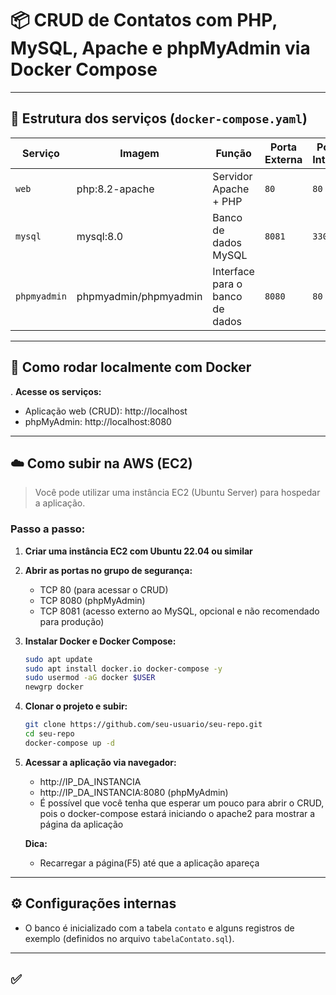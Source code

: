 
# 📦 CRUD de Contatos com PHP, MySQL, Apache e phpMyAdmin via Docker Compose
---

## 📁 Estrutura dos serviços (`docker-compose.yaml`)

| Serviço       | Imagem                  | Função                               | Porta Externa | Porta Interna |
|---------------|-------------------------|--------------------------------------|---------------|----------------|
| `web`         | php:8.2-apache          | Servidor Apache + PHP                | `80`          | `80`           |
| `mysql`       | mysql:8.0               | Banco de dados MySQL                 | `8081`        | `3306`         |
| `phpmyadmin`  | phpmyadmin/phpmyadmin   | Interface para o banco de dados      | `8080`        | `80`           |

---

## 🚀 Como rodar localmente com Docker

. **Acesse os serviços:**
   - Aplicação web (CRUD): http://localhost
   - phpMyAdmin: http://localhost:8080  
---

## ☁️ Como subir na AWS (EC2)

> Você pode utilizar uma instância EC2 (Ubuntu Server) para hospedar a aplicação.

### Passo a passo:

1. **Criar uma instância EC2 com Ubuntu 22.04 ou similar**
2. **Abrir as portas no grupo de segurança:**
   - TCP 80 (para acessar o CRUD)
   - TCP 8080 (phpMyAdmin)
   - TCP 8081 (acesso externo ao MySQL, opcional e não recomendado para produção)

3. **Instalar Docker e Docker Compose:**
   ```bash
   sudo apt update
   sudo apt install docker.io docker-compose -y
   sudo usermod -aG docker $USER
   newgrp docker
   ```

4. **Clonar o projeto e subir:**
   ```bash
   git clone https://github.com/seu-usuario/seu-repo.git
   cd seu-repo
   docker-compose up -d
   ```

5. **Acessar a aplicação via navegador:**
   - http://IP_DA_INSTANCIA
   - http://IP_DA_INSTANCIA:8080 (phpMyAdmin)
   - É possível que você tenha que esperar um pouco para abrir o CRUD, pois o docker-compose estará iniciando o apache2 para mostrar a página da aplicação

   **Dica:**
   - Recarregar a página(F5) até que a aplicação apareça

---

## ⚙️ Configurações internas

- O banco é inicializado com a tabela `contato` e alguns registros de exemplo (definidos no arquivo `tabelaContato.sql`).

---

## ✅


